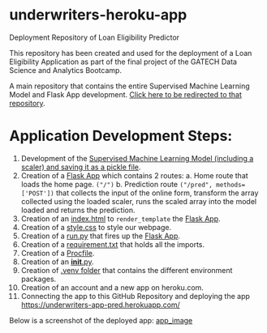 # underwriters-heroku-app
Deployment Repository of Loan Eligibility Predictor

This repository has been created and used for the deployment of a Loan Eligibility Application as part of the final project of the GATECH Data Science and Analytics Bootcamp.

A main repository that contains the entire Supervised Machine Learning Model and Flask App development. [Click here to be redirected to that repository](https://github.com/NazihZaz/Project_Underwriters).

# Application Development Steps:
1. Development of the [Supervised Machine Learning Model (including a scaler) and saving it as a pickle file](Credit_Risk_Evaluator_Model.zip).
2. Creation of a [Flask App](app.py) which contains 2 routes:
    a. Home route that loads the home page. `("/")`
    b. Prediction route `("/pred", methods=['POST'])` that collects the input of the online form, transform the array collected using the loaded scaler, runs the scaled array into the model loaded and returns the prediction. 
3. Creation of an [index.html](starter/templates/index.html) to `render_template` the [Flask App](app.py).
4. Creation of a [style.css](starter/static/css/style.css) to style our webpage.
5. Creation of a [run.py](run.py) that fires up the [Flask App](app.py).
6. Creation of a [requirement.txt](requirement.txt) that holds all the imports.
7. Creation of a [Procfile](Procfile).
8. Creation of an [__init__.py](starter/__init__.py).
9. Creation of [.venv folder](.venv) that contains the different environment packages.
10. Creation of an account and a new app on heroku.com.
11. Connecting the app to this GitHub Repository and deploying the app https://underwriters-app-pred.herokuapp.com/

Below is a screenshot of the deployed app:
[app_image](Image/app_image.PNG)